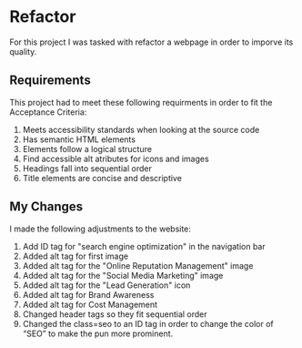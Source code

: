 # Refactor
For this project I was tasked with refactor a webpage in order to imporve its quality.

## Requirements
This project had to meet these following requirments in order to fit the Acceptance Criteria:
1. Meets accessibility standards when looking at the source code
1. Has semantic HTML elements
1. Elements follow a logical structure
1. Find accessible alt atributes for icons and images
1. Headings fall into sequential order
1. Title elements are concise and descriptive

## My Changes
I made the following adjustments to the website:
1. Add ID tag for "search engine optimization" in the navigation bar
1. Added alt tag for first image
1. Added alt tag for the "Online Reputation Management" image
1. Added alt tag for the "Social Media Marketing" image
1. Added alt tag for the "Lead Generation" icon  
1. Added alt tag for Brand Awareness
1. Added alt tag for Cost Management
1. Changed header tags so they fit sequential order
1. Changed the class=seo to an ID tag in order to change the color of “SEO” to make the pun more prominent.
